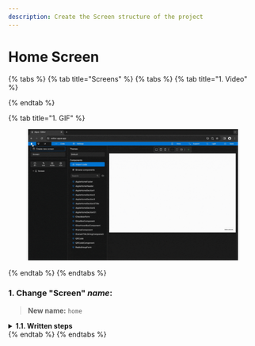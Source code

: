 ```yaml
---
description: Create the Screen structure of the project
---
```


# Home Screen



{% tabs %}
{% tab title="Screens" %}
{% tabs %}
{% tab title="1. Video" %}

{% endtab %}

{% tab title="1. GIF" %}
<figure><img src="../../.gitbook/assets/Create_screens-min (2).gif" alt=""><figcaption></figcaption></figure>
{% endtab %}
{% endtabs %}



### **1.** Change "Screen" _name_:

> &#x20;**New name:** `home`

<details>

<summary><strong>1.1. Written steps</strong></summary>

#### -Inside the **Properties Panel**-

#### **\[Click] the current name of the Screen and type the new one**:

* The name is located at the top of the panel, above of the _Style_ toggle.
* The new name should be lowercase, without any spaces or special characters.
* The name will be updated in the _Element Tree_ after you have \[clicked] away.

</details>
{% endtab %}
{% endtabs %}
